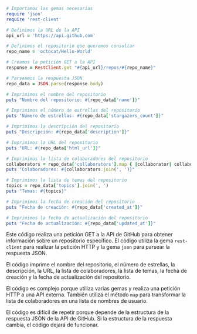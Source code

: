 ```ruby
# Importamos las gemas necesarias
require 'json'
require 'rest-client'

# Definimos la URL de la API
api_url = 'https://api.github.com'

# Definimos el repositorio que queremos consultar
repo_name = 'octocat/Hello-World'

# Creamos la petición GET a la API
response = RestClient.get "#{api_url}/repos/#{repo_name}"

# Parseamos la respuesta JSON
repo_data = JSON.parse(response.body)

# Imprimimos el nombre del repositorio
puts "Nombre del repositorio: #{repo_data['name']}"

# Imprimimos el número de estrellas del repositorio
puts "Número de estrellas: #{repo_data['stargazers_count']}"

# Imprimimos la descripción del repositorio
puts "Descripción: #{repo_data['description']}"

# Imprimimos la URL del repositorio
puts "URL: #{repo_data['html_url']}"

# Imprimimos la lista de colaboradores del repositorio
collaborators = repo_data['collaborators'].map { |collaborator| collaborator['login'] }
puts "Colaboradores: #{collaborators.join(', ')}"

# Imprimimos la lista de temas del repositorio
topics = repo_data['topics'].join(', ')
puts "Temas: #{topics}"

# Imprimimos la fecha de creación del repositorio
puts "Fecha de creación: #{repo_data['created_at']}"

# Imprimimos la fecha de actualización del repositorio
puts "Fecha de actualización: #{repo_data['updated_at']}"
```

Este código realiza una petición GET a la API de GitHub para obtener información sobre un repositorio específico. El código utiliza la gema `rest-client` para realizar la petición HTTP y la gema `json` para parsear la respuesta JSON.

El código imprime el nombre del repositorio, el número de estrellas, la descripción, la URL, la lista de colaboradores, la lista de temas, la fecha de creación y la fecha de actualización del repositorio.

El código es complejo porque utiliza varias gemas y realiza una petición HTTP a una API externa. También utiliza el método `map` para transformar la lista de colaboradores en una lista de nombres de usuario.

El código es difícil de repetir porque depende de la estructura de la respuesta JSON de la API de GitHub. Si la estructura de la respuesta cambia, el código dejará de funcionar.